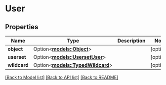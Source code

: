 # User

## Properties

Name | Type | Description | Notes
------------ | ------------- | ------------- | -------------
**object** | Option<[**models::Object**](Object.md)> |  | [optional]
**userset** | Option<[**models::UsersetUser**](UsersetUser.md)> |  | [optional]
**wildcard** | Option<[**models::TypedWildcard**](TypedWildcard.md)> |  | [optional]

[[Back to Model list]](../README.md#documentation-for-models) [[Back to API list]](../README.md#documentation-for-api-endpoints) [[Back to README]](../README.md)


